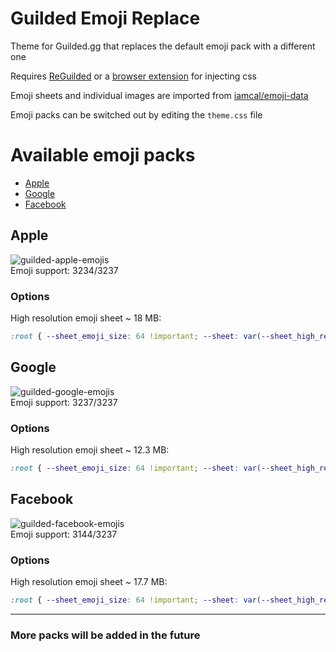 # Guilded Emoji Replace

Theme for Guilded.gg that replaces the default emoji pack with a different one

Requires [ReGuilded](https://reguilded.dev/) or a [browser extension](https://github.com/openstyles/stylus/) for injecting css

Emoji sheets and individual images are imported from [iamcal/emoji-data](https://github.com/iamcal/emoji-data/)

Emoji packs can be switched out by editing the `theme.css` file

# Available emoji packs
- [Apple](#apple)
- [Google](#google)
- [Facebook](#facebook)
## Apple
![guilded-apple-emojis](https://user-images.githubusercontent.com/42148912/149998541-2ab0160b-4cff-4052-a68c-cf4a820a0376.png)\
Emoji support: 3234/3237
### Options
High resolution emoji sheet ~ 18 MB:
```css
:root { --sheet_emoji_size: 64 !important; --sheet: var(--sheet_high_resolution) !important; }
```
## Google
![guilded-google-emojis](https://user-images.githubusercontent.com/42148912/149998716-a509cb9d-8502-4fcd-b875-c121c44aa22e.png)\
Emoji support: 3237/3237
### Options
High resolution emoji sheet ~ 12.3 MB:
```css
:root { --sheet_emoji_size: 64 !important; --sheet: var(--sheet_high_resolution) !important; }
```
## Facebook
![guilded-facebook-emojis](https://user-images.githubusercontent.com/42148912/149998740-462753bd-a256-4304-aa1d-dba41b840232.png)\
Emoji support: 3144/3237
### Options
High resolution emoji sheet ~ 17.7 MB:
```css
:root { --sheet_emoji_size: 64 !important; --sheet: var(--sheet_high_resolution) !important; }
```
---
### More packs will be added in the future
